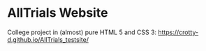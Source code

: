 # AllTrials Website


College project in (almost) pure HTML 5 and CSS 3: https://crotty-d.github.io/AllTrials_testsite/
